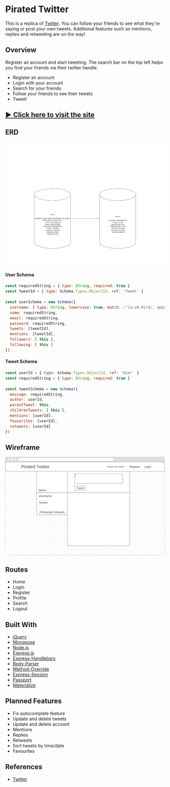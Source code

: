 # Pirated Twitter

This is a replica of [Twitter](https://twitter.com/?lang=en). You can follow your friends to see what they're saying or post your own tweets. Additional features such as mentions, replies and retweeting are on the way!

## Overview

Register an account and start tweeting. The search bar on the top left helps you find your friends via their twitter handle.

* Register an account
* Login with your account
* Search for your friends
* Follow your friends to see their tweets
* Tweet!

## [▶ Click here to visit the site](https://project-2-koozy.herokuapp.com/)

## ERD
![ERD](/public/assets/images/proj2_erd.png "ERD.png")

#### User Schema

```javascript
const requiredString = { type: String, required: true }
const tweetId = { type: Schema.Types.ObjectId, ref: 'Tweet' }

const userSchema = new Schema({
  username: { type: String, lowercase: true, match: /^[a-z0-9]+$/, unique: true },
  name: requiredString,
  email: requiredString,
  password: requiredString,
  tweets: [tweetId],
  mentions: [tweetId],
  followers: [ this ],
  following: [ this ]
})
```

#### Tweet Schema

```javascript
const userId = { type: Schema.Types.ObjectId, ref: 'User' }
const requiredString = { type: String, required: true }

const tweetSchema = new Schema({
  message: requiredString,
  author: userId,
  parentTweet: this,
  childrenTweets: [ this ],
  mentions: [userId],
  favourites: [userId],
  retweets: [userId]
})
```

## Wireframe
![Wireframe](/public/assets/images/wireframe.png "wireframe.png")

## Routes

* Home
* Login
* Register
* Profile
* Search
* Logout

## Built With

* [jQuery](http://jquery.com/)
* [Mongoose](http://mongoosejs.com/)
* [Node.js](https://nodejs.org/en/)
* [Express.js](https://expressjs.com/)
* [Express-Handlebars](https://github.com/ericf/express-handlebars)
* [Body-Parser](https://www.npmjs.com/package/body-parser)
* [Method-Override](https://github.com/expressjs/method-override)
* [Express-Session](https://www.npmjs.com/package/express-sessions)
* [Passport](http://www.passportjs.org/)
* [Materialize](http://materializecss.com/)

## Planned Features

* Fix autocomplete feature
* Update and delete tweets
* Update and delete account
* Mentions
* Replies
* Retweets
* Sort tweets by time/date
* Favourites

## References

* [Twitter](https://twitter.com/?lang=en)
